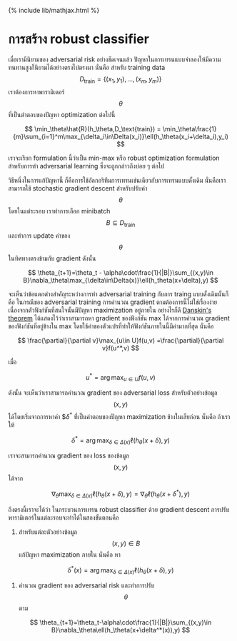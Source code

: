 {% include lib/mathjax.html %}
#  การสร้าง robust classifier

เมื่อเรามีนิยามของ adversarial risk อย่างชัดเจนแล้ว ปัญหาในการเทรนแบบจำลองให้มีความทนทานสูงก็นิยามได้อย่างตรงไปตรงมา นั่นคือ สำหรับ training data $$D_\text{train}=\{(x_1,y_1),\dots,(x_m,y_m)\}$$ เราต้องการหาพารามิเตอร์ $$\theta$$ ที่เป็นตำตอบของปัญหา optimization ต่อไปนี้

$$
\min_\theta\hat{R}(h_\theta,D_\text{train}) = \min_\theta\frac{1}{m}\sum_{i=1}^m\max_{\delta_i\in\Delta(x_i)}\ell(h_\theta(x_i+\delta_i),y_i)
$$

เราจะเรียก formulation นี้ว่าเป็น min-max หรือ robust optimization formulation สำหรับการทำ adversarial learning ซึ่งจะถูกกล่าวถึงบ่อย ๆ ต่อไป

วิธีหนึ่งในการแก้ปัญหานี้ ก็คือการใช้อัลกอริทึมการเทรนเช่นเดียวกับการเทรนแบบดั้งเดิม นั่นคือเราสามารถใช้ stochastic gradient descent สำหรับปรับค่า $$\theta$$ โดยในแต่ระรอบ เราทำการเลือก minibatch $$B\subseteq D_\text{train}$$ และทำการ update ค่าของ $$\theta$$ ในทิศทางตรงข้ามกับ gradient ดังนั้น

$$
\theta_{t+1}=\theta_t - \alpha\cdot\frac{1}{|B|}\sum_{(x,y)\in B}\nabla_\theta\max_{\delta\in\Delta(x)}\ell(h_theta(x+\delta),y)
$$

จะเห็นว่าข้อแตกต่างสำคัญระหว่างการทำ adversarial training กับการ traing แบบดั้งเดิมนั้นก็คือ ในกรณีของ adversarial training การคำนวณ gradient ตามต้องการนี้ไม่ใช่เรื่องง่าย เนื่องจากตัวฟังก์ชันที่สนใจนั้นมีปัญหา maximization อยู่ภายใน อย่างไรก็ดี [Danskin's theorem](https://en.wikipedia.org/wiki/Danskin's_theorem) ได้แสดงไว้ว่าเราสามารถหา gradient ของฟังก์ชัน max ได้จากการคำนวณ gradient ของฟังก์ชันที่อยู่ข้างใน max โดยใช้ค่าของตัวแปรที่ทำให้ฟังก์ชันภายในนี้มีค่ามากที่สุด นั่นคือ

$$
\frac{\partial}{\partial v}\max_{u\in U}f(u,v) =\frac{\partial}{\partial v}f(u^*,v)
$$

เมื่อ 

$$
u^*=\arg\max_{u\in U}f(u,v)
$$

ดังนั้น จะเห็นว่าเราสามารถคำนวณ gradient ของ adversarial loss สำหรับตัวอย่างข้อมูล $$(x,y)$$  ได้โดยเริ่มจากการหาค่า $$\delta^*$ ที่เป็นคำตอบของปัญหา maximization ข้างในเสียก่อน นั่นคือ ถ้าเราให้

$$
\delta^*=\arg\max_{\delta\in\Delta(x)}\ell(h_\theta(x+\delta),y)
$$

เราจะสามารถคำนวณ gradient ของ loss ของข้อมูล $$(x,y)$$ ได้จาก

$$
\nabla_\theta\max_{\delta\in\Delta(x)}\ell(h_\theta(x+\delta),y) = \nabla_\theta\ell(h_\theta(x+\delta^*),y)
$$

ถึงตรงนี้เราจะได้ว่า ในกระบวนการเทรน robust classifier ด้วย gradient descent การปรับพารามิเตอร์ในแต่ละรอบจะทำได้ในสองขั้นตอนคือ

1. สำหรับแต่ละตัวอย่างข้อมูล $$(x,y)\in B$$ แก้ปัญหา maximization ภายใน นั่นคือ หา

$$
\delta^*(x)=\arg\max_{\delta\in\Delta(x)}\ell(h_\theta(x+\delta),y)
$$

1. คำนวณ gradient ของ adversarial risk และทำการปรับ $$\theta$$ ตาม

$$
\theta_{t+1}=\theta_t-\alpha\cdot\frac{1}{|B|}\sum_{(x,y)\in B}\nabla_\theta\ell(h_\theta(x+\delta^*(x)),y)
$$
